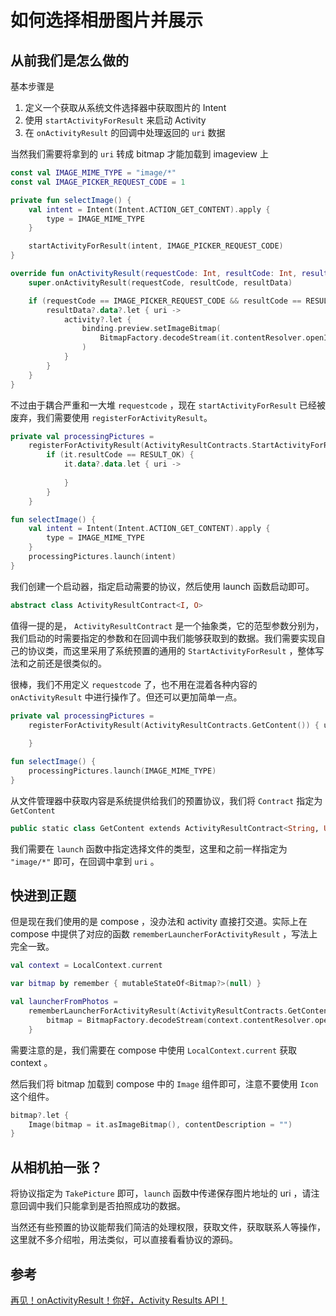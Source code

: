 # 如何选择相册图片并展示

## 从前我们是怎么做的

基本步骤是

1. 定义一个获取从系统文件选择器中获取图片的 Intent
2. 使用 `startActivityForResult` 来启动 Activity
3. 在 `onActivityResult` 的回调中处理返回的 `uri` 数据

当然我们需要将拿到的 `uri` 转成 bitmap 才能加载到 imageview 上

```kotlin
const val IMAGE_MIME_TYPE = "image/*"
const val IMAGE_PICKER_REQUEST_CODE = 1

private fun selectImage() {
    val intent = Intent(Intent.ACTION_GET_CONTENT).apply {
        type = IMAGE_MIME_TYPE
    }

    startActivityForResult(intent, IMAGE_PICKER_REQUEST_CODE)
}

override fun onActivityResult(requestCode: Int, resultCode: Int, resultData: Intent?) {
    super.onActivityResult(requestCode, resultCode, resultData)

    if (requestCode == IMAGE_PICKER_REQUEST_CODE && resultCode == RESULT_OK) {
        resultData?.data?.let { uri ->
            activity?.let {
                binding.preview.setImageBitmap(
                    BitmapFactory.decodeStream(it.contentResolver.openInputStream(uri))
                )
            }
        }
    }
}
```

不过由于耦合严重和一大堆 `requestcode` ，现在 `startActivityForResult` 已经被废弃，我们需要使用 `registerForActivityResult`。

```kotlin
private val processingPictures =
    registerForActivityResult(ActivityResultContracts.StartActivityForResult()) {
        if (it.resultCode == RESULT_OK) {
            it.data?.data.let { uri ->
            
            }
        }
    }

fun selectImage() {
    val intent = Intent(Intent.ACTION_GET_CONTENT).apply {
        type = IMAGE_MIME_TYPE
    }
    processingPictures.launch(intent)
}
```

我们创建一个启动器，指定启动需要的协议，然后使用 launch 函数启动即可。

```kotlin
abstract class ActivityResultContract<I, O>
```

值得一提的是， `ActivityResultContract` 是一个抽象类，它的范型参数分别为，我们启动的时需要指定的参数和在回调中我们能够获取到的数据。我们需要实现自己的协议类，而这里采用了系统预置的通用的 `StartActivityForResult` ，整体写法和之前还是很类似的。

很棒，我们不用定义 `requestcode` 了，也不用在混着各种内容的 `onActivityResult` 中进行操作了。但还可以更加简单一点。

```kotlin
private val processingPictures =
    registerForActivityResult(ActivityResultContracts.GetContent()) { uri ->
        
    }

fun selectImage() {
    processingPictures.launch(IMAGE_MIME_TYPE)
}
```

从文件管理器中获取内容是系统提供给我们的预置协议，我们将 `Contract` 指定为 `GetContent`

```kotlin
public static class GetContent extends ActivityResultContract<String, Uri>
```

我们需要在 `launch` 函数中指定选择文件的类型，这里和之前一样指定为 `"image/*"` 即可，在回调中拿到 `uri` 。

## 快进到正题

但是现在我们使用的是 compose ，没办法和 activity 直接打交道。实际上在 compose 中提供了对应的函数 `rememberLauncherForActivityResult` ，写法上完全一致。

```kotlin
val context = LocalContext.current

var bitmap by remember { mutableStateOf<Bitmap?>(null) }

val launcherFromPhotos =
    rememberLauncherForActivityResult(ActivityResultContracts.GetContent()) {
        bitmap = BitmapFactory.decodeStream(context.contentResolver.openInputStream(it))
    }
```

需要注意的是，我们需要在 compose 中使用 `LocalContext.current` 获取 context 。

然后我们将 bitmap 加载到 compose 中的 `Image` 组件即可，注意不要使用 `Icon` 这个组件。

```kotlin
bitmap?.let {
    Image(bitmap = it.asImageBitmap(), contentDescription = "")
}
```

## 从相机拍一张？

将协议指定为 `TakePicture` 即可，`launch` 函数中传递保存图片地址的 uri ，请注意回调中我们只能拿到是否拍照成功的数据。

当然还有些预置的协议能帮我们简洁的处理权限，获取文件，获取联系人等操作，这里就不多介绍啦，用法类似，可以直接看看协议的源码。

## 参考

[再见！onActivityResult！你好，Activity Results API！](https://segmentfault.com/a/1190000037601888)
